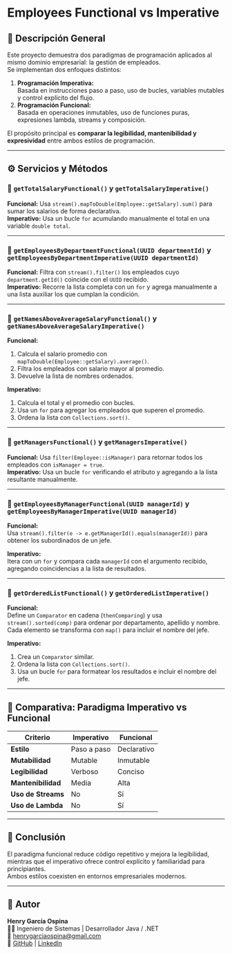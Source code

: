 # Employees Functional vs Imperative

## 📘 Descripción General

Este proyecto demuestra dos paradigmas de programación aplicados al mismo dominio empresarial: la gestión de empleados.  
Se implementan dos enfoques distintos:

1. **Programación Imperativa:**  
   Basada en instrucciones paso a paso, uso de bucles, variables mutables y control explícito del flujo.
2. **Programación Funcional:**  
   Basada en operaciones inmutables, uso de funciones puras, expresiones lambda, streams y composición.

El propósito principal es **comparar la legibilidad, mantenibilidad y expresividad** entre ambos estilos de programación.

---

## ⚙️ Servicios y Métodos

### 🔹 `getTotalSalaryFunctional()` y `getTotalSalaryImperative()`

**Funcional:** Usa `stream().mapToDouble(Employee::getSalary).sum()` para sumar los salarios de forma declarativa.  
**Imperativo:** Usa un bucle `for` acumulando manualmente el total en una variable `double total`.

---

### 🔹 `getEmployeesByDepartmentFunctional(UUID departmentId)` y `getEmployeesByDepartmentImperative(UUID departmentId)`

**Funcional:** Filtra con `stream().filter()` los empleados cuyo `department.getId()` coincide con el `UUID` recibido.  
**Imperativo:** Recorre la lista completa con un `for` y agrega manualmente a una lista auxiliar los que cumplan la condición.

---

### 🔹 `getNamesAboveAverageSalaryFunctional()` y `getNamesAboveAverageSalaryImperative()`

**Funcional:**  
1. Calcula el salario promedio con `mapToDouble(Employee::getSalary).average()`.  
2. Filtra los empleados con salario mayor al promedio.  
3. Devuelve la lista de nombres ordenados.

**Imperativo:**  
1. Calcula el total y el promedio con bucles.  
2. Usa un `for` para agregar los empleados que superen el promedio.  
3. Ordena la lista con `Collections.sort()`.

---

### 🔹 `getManagersFunctional()` y `getManagersImperative()`

**Funcional:** Usa `filter(Employee::isManager)` para retornar todos los empleados con `isManager = true`.  
**Imperativo:** Usa un bucle `for` verificando el atributo y agregando a la lista resultante manualmente.

---

### 🔹 `getEmployeesByManagerFunctional(UUID managerId)` y `getEmployeesByManagerImperative(UUID managerId)`

**Funcional:**  
Usa `stream().filter(e -> e.getManagerId().equals(managerId))` para obtener los subordinados de un jefe.

**Imperativo:**  
Itera con un `for` y compara cada `managerId` con el argumento recibido, agregando coincidencias a la lista de resultados.

---

### 🔹 `getOrderedListFunctional()` y `getOrderedListImperative()`

**Funcional:**  
Define un `Comparator` en cadena (`thenComparing`) y usa `stream().sorted(comp)` para ordenar por departamento, apellido y nombre.  
Cada elemento se transforma con `map()` para incluir el nombre del jefe.

**Imperativo:**  
1. Crea un `Comparator` similar.  
2. Ordena la lista con `Collections.sort()`.  
3. Usa un bucle `for` para formatear los resultados e incluir el nombre del jefe.

---

## 🧩 Comparativa: Paradigma Imperativo vs Funcional

| Criterio | Imperativo | Funcional |
|-----------|-------------|------------|
| **Estilo** | Paso a paso | Declarativo |
| **Mutabilidad** | Mutable | Inmutable |
| **Legibilidad** | Verboso | Conciso |
| **Mantenibilidad** | Media | Alta |
| **Uso de Streams** | No | Sí |
| **Uso de Lambda** | No | Sí |

---

## 🧠 Conclusión

El paradigma funcional reduce código repetitivo y mejora la legibilidad,  
mientras que el imperativo ofrece control explícito y familiaridad para principiantes.  
Ambos estilos coexisten en entornos empresariales modernos.

---

## 📄 Autor

**Henry García Ospina**  
👨‍💻 Ingeniero de Sistemas | Desarrollador Java / .NET  
📧 henrygarciaospina@gmail.com  
🔗 [GitHub](https://github.com/hgarciaospina) | [LinkedIn](https://www.linkedin.com/in/henry-garcia-ospina-219a2b1b2/)
